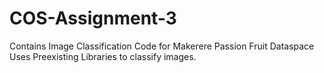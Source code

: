 # COS-Assignment-3
Contains Image Classification Code for Makerere Passion Fruit Dataspace\
    Uses Preexisting Libraries to classify images. 
